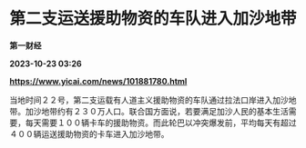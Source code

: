 # 第二支运送援助物资的车队进入加沙地带
**第一财经**

**2023-10-23 03:26**

**https://www.yicai.com/news/101881780.html**

当地时间２２号，第二支运载有人道主义援助物资的车队通过拉法口岸进入加沙地带。加沙地带约有２３０万人口。联合国方面说，若要满足加沙人民的基本生活需要，每天需要１００辆卡车的援助物资。而此轮巴以冲突爆发前，平均每天有超过４００辆运送援助物资的卡车进入加沙地带。